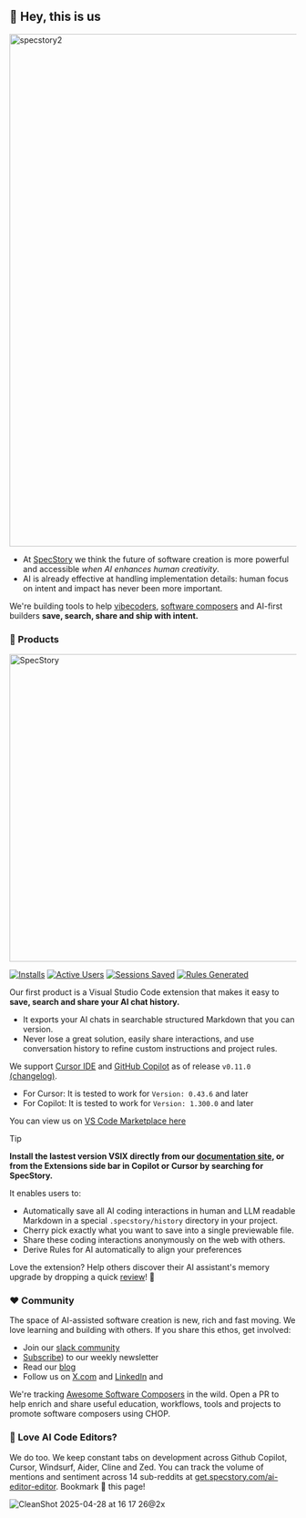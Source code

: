 
## 👋 Hey, this is us
<img width="900" alt="specstory2" src="https://github.com/user-attachments/assets/5263ce23-d733-4050-bb16-8930b9f7a013" />


- At [SpecStory](www.specstory.com) we think the future of software creation is more powerful and accessible _when AI enhances human creativity_.
- AI is already effective at handling implementation details: human focus on intent and impact has never been more important.

We're building tools to help [vibecoders](https://en.wikipedia.org/wiki/Vibe_coding), [software composers](https://tolacapital.com/2024/11/13/the-rise-of-the-software-composer-a-new-era-of-software-creation) and AI-first builders **save, search, share and ship with intent.**

### 🤖 Products
<img width="540" alt="SpecStory" src="https://github.com/user-attachments/assets/0e6844db-aaa0-4b0d-99ce-911ba237acfe" />

[![Installs](https://img.shields.io/endpoint?url=https%3A%2F%2Fspecstory.com%2Fapi%2Fbadge%3Fstat%3Dinstalls&style=flat-square)](https://specstory.com/api/badge?stat=installs)
[![Active Users](https://img.shields.io/endpoint?url=https%3A%2F%2Fspecstory.com%2Fapi%2Fbadge%3Fstat%3DactiveUsers&style=flat-square)](https://specstory.com/api/badge?stat=activeUsers)
[![Sessions Saved](https://img.shields.io/endpoint?url=https%3A%2F%2Fspecstory.com%2Fapi%2Fbadge%3Fstat%3DsessionsSaved&style=flat-square)](https://specstory.com/api/badge?stat=sessionsSaved)
[![Rules Generated](https://img.shields.io/endpoint?url=https%3A%2F%2Fspecstory.com%2Fapi%2Fbadge%3Fstat%3DrulesGenerated&style=flat-square)](https://specstory.com/api/badge?stat=rulesGenerated)

Our first product is a Visual Studio Code extension that makes it easy to **save, search and share your AI chat history.** 
- It exports your AI chats in searchable structured Markdown that you can version.
- Never lose a great solution, easily share interactions, and use conversation history to refine custom instructions and project rules.

We support [Cursor IDE](https://www.cursor.com/) and [GitHub Copilot](https://github.com/features/copilot) as of release `v0.11.0` [(changelog)](https://marketplace.visualstudio.com/items/SpecStory.specstory-vscode/changelog).

- For Cursor: It is tested to work for `Version: 0.43.6` and later
- For Copilot: It is tested to work for `Version: 1.300.0` and later

You can view us on [VS Code Marketplace here](http://get.specstory.com/cursor-extension) 

> [!TIP]
**Install the lastest version VSIX directly from our [documentation site](docs.specstory.com), or from the Extensions side bar in Copilot or Cursor by searching for SpecStory.** 

It enables users to:

- Automatically save all AI coding interactions in human and LLM readable Markdown in a special `.specstory/history` directory in your project.
- Cherry pick exactly what you want to save into a single previewable file. 
- Share these coding interactions anonymously on the web with others.
- Derive Rules for AI automatically to align your preferences 

Love the extension? Help others discover their AI assistant's memory upgrade by dropping a quick [review](https://marketplace.visualstudio.com/items?itemName=SpecStory.specstory-vscode&ssr=false#review-details)! 🧠

### ❤️ Community

The space of AI-assisted software creation is new, rich and fast moving. We love learning and building with others. If you share this ethos, get involved:

- Join our [slack community](https://specstory.slack.com/join/shared_invite/zt-2vq0274ck-MYS39rgOpDSmgfE1IeK9gg)
- [Subscribe](https://newsletter.specstory.com/)) to our weekly newsletter
- Read our [blog](https://specstory.com/blog)
- Follow us on [X.com](https://x.com/specstoryai) and [LinkedIn](https://www.linkedin.com/company/specstory/) and

We're tracking [Awesome Software Composers](https://github.com/specstoryai/awesome-software-composers) in the wild. Open a PR to help enrich and share useful education, workflows, tools and projects to promote software composers using CHOP.

### 🤖 Love AI Code Editors? 

We do too. We keep constant tabs on development across Github Copilot, Cursor, Windsurf, Aider, Cline and Zed. You can track the volume of mentions and sentiment across 14 sub-reddits at [get.specstory.com/ai-editor-editor](get.specstory.com/ai-editor-editor). Bookmark 🔖 this page!

![CleanShot 2025-04-28 at 16 17 26@2x](https://github.com/user-attachments/assets/4bce8e57-37c1-4ff7-87ba-fca1163d28d0)





